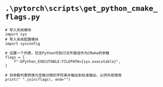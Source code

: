 # `.\pytorch\scripts\get_python_cmake_flags.py`

```
# 导入系统模块
import sys
# 导入系统配置模块
import sysconfig

# 设置一个列表，包含Python可执行文件路径作为CMake的参数
flags = [
    f"-DPython_EXECUTABLE:FILEPATH={sys.executable}",
]

# 将参数列表转换为空格分隔的字符串并输出到标准输出，以供外部使用
print(" ".join(flags), end="")
```